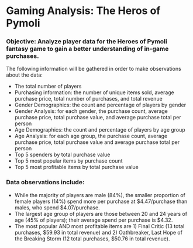 # Gaming Analysis:  The Heros of Pymoli


### Objective:  Analyze player data for the Heroes of Pymoli fantasy game to gain a better understanding of in-game purchases.

The following information will be gathered in order to make observations about the data:
-  The total number of players
-  Purchasing information:  the number of unique items sold, average purchase price, total number of purchases, and total revenue
-  Gender Demographics:  the count and percentage of players by gender
-  Gender Analysis:  for each gender, the purchase count, average purchase price, total purchase value, and average purchase total per person
-  Age Demographics:  the count and percentage of players by age group
-  Age Analysis:  for each age group, the purchase count, average purchase price, total purchase value and average purchase total per person
-  Top 5 spenders by total purchase value
-  Top 5 most popular items by purchase count
-  Top 5 most profitable items by total purchase value


### Data observations include:

- While the majority of players are male (84%), the smaller proportion of female players (14%) spend more per purchase at $4.47/purchase than males, who spend $4.07/purchase.
- The largest age group of players are those between 20 and 24 years of age (45% of players); their average spend per purchase is $4.32.
- The most popular AND most profitable items are 1) Final Critic (13 total purchases, $59.93 in total revenue) and 2) Oathbreaker, Last Hope of the Breaking Storm (12 total purchases, $50.76 in total revenue).
